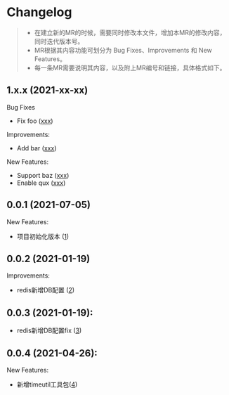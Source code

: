 # Changelog

> * 在建立新的MR的时候，需要同时修改本文件，增加本MR的修改内容，同时迭代版本号。
> * MR根据其内容功能可划分为 Bug Fixes、Improvements 和 New Features。
> * 每一条MR需要说明其内容，以及附上MR编号和链接，具体格式如下。
## 1.x.x (2021-xx-xx) 


Bug Fixes
* Fix foo ([xxx](https://github.com/PandaTtttt/go-assembly/-/pull/xxx))  

Improvements:
* Add bar ([xxx](https://github.com/PandaTtttt/go-assembly/-/pull/xxx))

New Features:
* Support baz ([xxx](https://github.com/PandaTtttt/go-assembly/-/pull/xxx))
* Enable qux ([xxx](https://github.com/PandaTtttt/go-assembly/-/pull/xxx))

## 0.0.1 (2021-07-05)
New Features:
* 项目初始化版本 ([1](https://github.com/PandaTtttt/go-assembly/pull/1))
## 0.0.2 (2021-01-19)
Improvements:
* redis新增DB配置 ([2](https://github.com/PandaTtttt/go-assembly/pull/2))
## 0.0.3 (2021-01-19):
* redis新增DB配置fix ([3](https://github.com/PandaTtttt/go-assembly/pull/3))
## 0.0.4 (2021-04-26):
New Features:
* 新增timeutil工具包([4](https://github.com/PandaTtttt/go-assembly/pull/4))